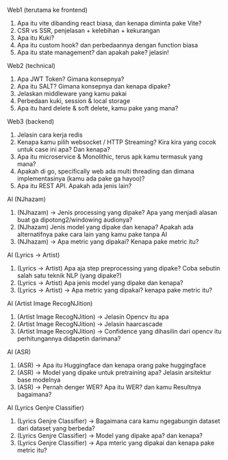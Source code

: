 
Web1 (terutama ke frontend)
1. Apa itu vite dibanding react biasa, dan kenapa diminta pake Vite?
2. CSR vs SSR, penjelasan + kelebihan + kekurangan
3. Apa itu Kuki?
4. Apa itu custom hook? dan perbedaannya dengan function biasa 
5. Apa itu state management? dan apakah pake? jelasin!

Web2 (technical)
1. Apa JWT Token? Gimana konsepnya?
2. Apa itu SALT? Gimana konsepnya dan kenapa dipake?
3. Jelaskan middleware yang kamu pakai
4. Perbedaan kuki, session & local storage
5. Apa itu hard delete & soft delete, kamu pake yang mana?

Web3 (backend)
1. Jelasin cara kerja redis
2. Kenapa kamu pilih websocket / HTTP Streaming? Kira kira yang cocok untuk case ini apa? Dan kenapa?
3. Apa itu microservice & Monolithic, terus apk kamu termasuk yang mana?
4. Apakah di go, specifically web ada multi threading dan dimana implementasinya (kamu ada pake ga hayoo)?
5. Apa itu REST API. Apakah ada jenis lain?

AI  (NJhazam)
1. (NJhazam) -> Jenis processing yang dipake? Apa yang menjadi alasan buat ga dipotong2/windowing audionya?
2. (NJhazam)  Jenis model yang dipake dan kenapa? Apakah ada alternatifnya pake cara lain yang kamu pake tanpa AI
3. (NJhazam) -> Apa metric yang dipakai? Kenapa pake metric itu?

AI (Lyrics -> Artist)
1. (Lyrics -> Artist) Apa aja step preprocessing yang dipake? Coba sebutin salah satu teknik NLP (yang dipake?) 
2. (Lyrics -> Artist) Apa jenis model yang dipake dan kenapa?
3. (Lyrics -> Artist) -> Apa metric yang dipakai? kenapa pake metric itu?

AI (Artist Image RecogNJition) 
1. (Artist Image RecogNJition) -> Jelasin Opencv itu apa
2. (Artist Image RecogNJition) -> Jelasin haarcascade
3. (Artist Image RecogNJition) -> Confidence yang dihasilin dari opencv itu perhitungannya didapetin darimana?

AI (ASR) 
1. (ASR) -> Apa itu Huggingface dan kenapa orang pake huggingface
2. (ASR) -> Model yang dipake untuk pretraining apa? Jelasin arsitektur base modelnya
3. (ASR) -> Pernah denger WER? Apa itu WER? dan kamu Resultnya bagaimana? 

AI (Lyrics Genjre Classifier)
1. (Lyrics Genjre Classifier) -> Bagaimana cara kamu ngegabungin dataset dari dataset yang berbeda?
2. (Lyrics Genjre Classifier) -> Model yang dipake apa? dan kenapa?
3. (Lyrics Genjre Classifier) -> Apa mteric yang dipakai dan kenapa pake metric itu?
